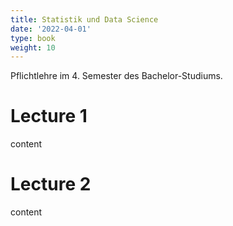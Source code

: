 ```yaml
---
title: Statistik und Data Science
date: '2022-04-01'
type: book
weight: 10
---
```


Pflichtlehre im 4. Semester des Bachelor-Studiums.

# Lecture 1

content

# Lecture 2

content
